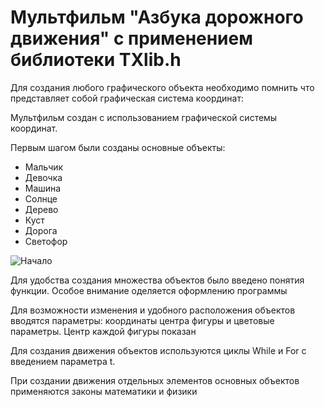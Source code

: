 # Мультфильм "Азбука дорожного движения" с применением библиотеки TXlib.h

Для создания любого графического объекта необходимо помнить что представляет собой графическая система координат:


Мультфильм создан с использованием графической системы координат.

Первым шагом были созданы основные объекты:
* Мальчик
* Девочка
* Машина
* Солнце
* Дерево
* Куст
* Дорога
* Светофор

![Начало](https://user-images.githubusercontent.com/82168961/114427872-f58d9200-9bd4-11eb-9a7c-78a9481839b4.JPG)

Для удобства создания множества объектов было введено понятия функции. Особое внимание оделяется оформлению программы

Для возможности изменения и удобного расположения объектов вводятся параметры: координаты центра фигуры и цветовые параметры.
Центр каждой фигуры показан


Для создания движения объектов используются циклы While и For c введением параметра t.

При создании движения отдельных элементов основных объектов применяются законы математики и физики



